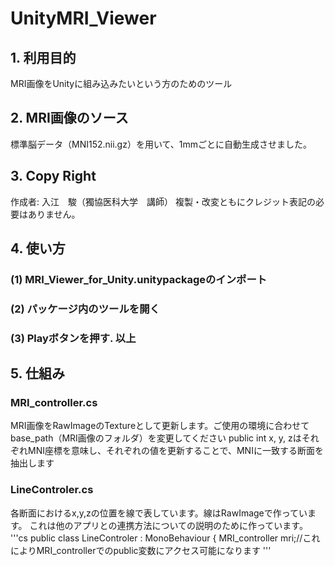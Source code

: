 # UnityMRI_Viewer
## 1. 利用目的
MRI画像をUnityに組み込みたいという方のためのツール
## 2. MRI画像のソース
標準脳データ（MNI152.nii.gz）を用いて、1mmごとに自動生成させました。
## 3. Copy Right
作成者: 入江　駿（獨協医科大学　講師）
複製・改変ともにクレジット表記の必要はありません。
## 4. 使い方
### (1) MRI_Viewer_for_Unity.unitypackageのインポート
### (2) パッケージ内のツールを開く
### (3) Playボタンを押す. 以上
## 5. 仕組み
### MRI_controller.cs
MRI画像をRawImageのTextureとして更新します。ご使用の環境に合わせてbase_path（MRI画像のフォルダ）を変更してください
public int x, y, zはそれぞれMNI座標を意味し、それぞれの値を更新することで、MNIに一致する断面を抽出します
### LineControler.cs
各断面におけるx,y,zの位置を線で表しています。線はRawImageで作っています。
これは他のアプリとの連携方法についての説明のために作っています。
'''cs
public class LineControler : MonoBehaviour
{
    MRI_controller mri;//これによりMRI_controllerでのpublic変数にアクセス可能になります
'''
